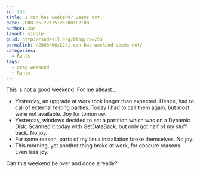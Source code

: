 ```yaml
---
id: 253
title: I can has weekend? Seems not.
date: 2008-06-22T15:25:00+02:00
author: Jan
layout: single
guid: http://sadevil.org/blog/?p=253
permalink: /2008/06/22/i-can-has-weekend-seems-not/
categories:
  - Rants
tags:
  - crap weekend
  - Rants
---
```

This is not a good weekend. For me atleast...

  * Yesterday, an upgrade at work took longer than expected. Hence, had to call of external testing parties. Today I had to call them again, but most were not available. Joy for tomorrow.
  * Yesterday, windows decided to eat a partition which was on a Dynamic Disk. Scanned it today with GetDataBack, but only got half of my stuff back. No joy.
  * For some reason, parts of my linux installation broke themselves. No joy.
  * This morning, yet another thing broke at work, for obscure reasons. Even less joy.

Can this weekend be over and done already?
